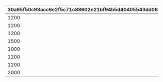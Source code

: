 |30a65f50c93acc6e2f5c71c88602e21bf94b5d40405543dd06db6df67453450d|37eb8bf07e25fb3663cb4a71898366a083dcc67fe99b970c5811a419d76a52d9|3cd5fa304d96b4bd24e784fd424b93f306cfff19b28847aff306568b902e37dc|51d8d4ad80b5af4a80f054978439a813cd5cc15eb65a768f1e1df8344d994575|
| --- | --- | --- | --- |
|1200|1|100|5|
|1200|2|200|8|
|1200|3|300|10|
|1500|4|1000|20|
|1000|5|0|0|
|1200|6|10000|100|
|1200|7|15000|200|
|2000|8|5000|150|